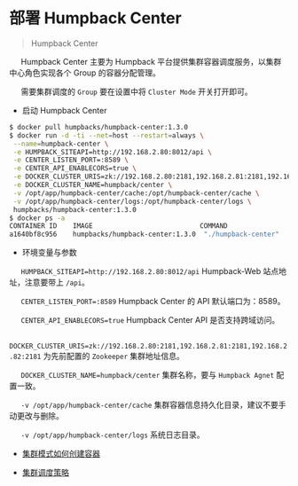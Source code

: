 # 部署 Humpback Center 

> Humpback Center  

&ensp;&ensp;&ensp;Humpback Center 主要为 Humpback 平台提供集群容器调度服务，以集群中心角色实现各个 Group 的容器分配管理。   

&ensp;&ensp;&ensp;需要集群调度的 `Group` 要在设置中将 `Cluster Mode` 开关打开即可。

- 启动 Humpback Center

```bash 
$ docker pull humpbacks/humpback-center:1.3.0
$ docker run -d -ti --net=host --restart=always \
 --name=humpback-center \
 -e HUMPBACK_SITEAPI=http://192.168.2.80:8012/api \
 -e CENTER_LISTEN_PORT=:8589 \
 -e CENTER_API_ENABLECORS=true \
 -e DOCKER_CLUSTER_URIS=zk://192.168.2.80:2181,192.168.2.81:2181,192.168.2.82:2181 \
 -e DOCKER_CLUSTER_NAME=humpback/center \
 -v /opt/app/humpback-center/cache:/opt/humpback-center/cache \
 -v /opt/app/humpback-center/logs:/opt/humpback-center/logs \
 humpbacks/humpback-center:1.3.0
$ docker ps -a
CONTAINER ID    IMAGE                           COMMAND                  CREATED         STATUS         PORTS         NAMES
a1640bf8c956    humpbacks/humpback-center:1.3.0  "./humpback-center"     15 minutes ago  45 seconds ago              humpback-center
```

- 环境变量与参数

&ensp;&ensp;&ensp;`HUMPBACK_SITEAPI=http://192.168.2.80:8012/api` Humpback-Web 站点地址，注意要带上 `/api`。   

&ensp;&ensp;&ensp;`CENTER_LISTEN_PORT=:8589` Humpback Center 的 API 默认端口为：8589。   

&ensp;&ensp;&ensp;`CENTER_API_ENABLECORS=true` Humpback Center API 是否支持跨域访问。

&ensp;&ensp;&ensp;`DOCKER_CLUSTER_URIS=zk://192.168.2.80:2181,192.168.2.81:2181,192.168.2.82:2181` 为先前配置的 `Zookeeper` 集群地址信息。

&ensp;&ensp;&ensp;`DOCKER_CLUSTER_NAME=humpback/center` 集群名称，要与 `Humpback Agnet` 配置一致。   

&ensp;&ensp;&ensp;`-v /opt/app/humpback-center/cache` 集群容器信息持久化目录，建议不要手动更改与删除。   

&ensp;&ensp;&ensp;`-v /opt/app/humpback-center/logs` 系统日志目录。

- [集群模式如何创建容器](zh-cn/cluster-create-container.md)

- [集群调度策略](zh-cn/cluster-container-schedule.md)